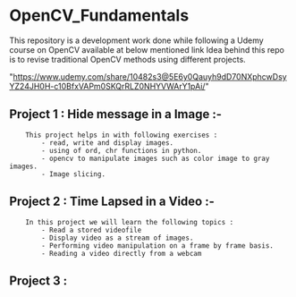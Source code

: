 # OpenCV_Fundamentals  
This repository is a development work done while following a Udemy course on OpenCV available at below mentioned link 
Idea behind this repo is to revise traditional OpenCV methods using different projects.


"https://www.udemy.com/share/10482s3@5E6y0Qauyh9dD70NXphcwDsyYZ24JH0H-c10BfxVAPm0SKQrRLZ0NHYVWArY1pAi/"



## Project 1 : Hide message in a Image :-
        This project helps in with following exercises :
            - read, write and display images.
            - using of ord, chr functions in python.
            - opencv to manipulate images such as color image to gray images.
            - Image slicing.

## Project 2 : Time Lapsed in a Video :-
        In this project we will learn the following topics :
            - Read a stored videofile
            - Display video as a stream of images.
            - Performing video manipulation on a frame by frame basis.
            - Reading a video directly from a webcam

## Project 3 :
